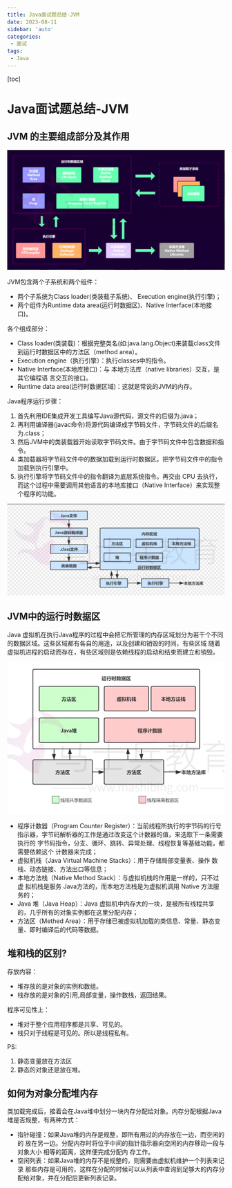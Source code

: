 ```yaml
---
title: Java面试题总结-JVM
date: 2023-08-11
sidebar: 'auto'
categories: 
 - 面试
tags:
 - Java
---
```


[toc]

# Java面试题总结-JVM

## JVM 的主要组成部分及其作用

![20221103095331.png](../blog_img/20221103095331.png)


JVM包含两个子系统和两个组件：
* 两个子系统为Class loader(类装载子系统)、 Execution engine(执行引擎)；
* 两个组件为Runtime data area(运行时数据区)、Native Interface(本地接口)。

各个组成部分：
* Class loader(类装载)：根据完整类名(如:java.lang.Object)来装载class文件到运行时数据区中的方法区（method area）。
* Execution engine（执行引擎）：执行classes中的指令。
* Native Interface(本地库接口)：与 本地方法库（native libraries）交互，是其它编程语 言交互的接口。
* Runtime data area(运行时数据区域)：这就是常说的JVM的内存。

Java程序运行步骤：
1. 首先利用IDE集成开发工具编写Java源代码，源文件的后缀为.java；
2. 再利用编译器(javac命令)将源代码编译成字节码文件，字节码文件的后缀名为.class；
3. 然后JVM中的类装载器开始读取字节码文件。由于字节码文件中包含数据和指令。
4. 类加载器将字节码文件中的数据加载到运行时数据区。把字节码文件中的指令加载到执行引擎中。
5. 执行引擎将字节码文件中的指令翻译为底层系统指令。再交由 CPU 去执行，而这个过程中需要调用其他语言的本地库接口（Native Interface）来实现整个程序的功能。

![20221103101407.png](../blog_img/20221103101407.png)


## JVM中的运行时数据区

Java 虚拟机在执行Java程序的过程中会把它所管理的内存区域划分为若干个不同的数据区域。这些区域都有各自的用途，以及创建和销毁的时间，有些区域 随着虚拟机进程的启动而存在，有些区域则是依赖线程的启动和结束而建立和销毁。

![20221103104914.png](../blog_img/20221103104914.png)

* 程序计数器（Program Counter Register）：当前线程所执行的字节码的行号 指示器，字节码解析器的工作是通过改变这个计数器的值，来选取下一条需要执行的 字节码指令，分支、循环、跳转、异常处理、线程恢复等基础功能，都需要依赖这个 计数器来完成；
* 虚拟机栈（Java Virtual Machine Stacks）：用于存储局部变量表、操作 数栈、动态链接、方法出口等信息；
* 本地方法栈（Native Method Stack）：与虚拟机栈的作用是一样的，只不过虚 拟机栈是服务 Java方法的，而本地方法栈是为虚拟机调用 Native 方法服务的；
* Java 堆（Java Heap）：Java 虚拟机中内存大的一块，是被所有线程共享 的，几乎所有的对象实例都在这里分配内存；
* 方法区（Methed Area）：用于存储已被虚拟机加载的类信息、常量、静态变 量、即时编译后的代码等数据。

## 堆和栈的区别?

存放内容：
* 堆存放的是对象的实例和数组。
* 栈存放的是对象的引用,局部变量，操作数栈，返回结果。

程序可见性上：
* 堆对于整个应用程序都是共享、可见的。
* 栈只对于线程是可见的。所以是线程私有。

PS:
1. 静态变量放在方法区
2. 静态的对象还是放在堆。

## 如何为对象分配堆内存

类加载完成后，接着会在Java堆中划分一块内存分配给对象。内存分配根据Java堆是否规整，有两种方式：
* 指针碰撞：如果Java堆的内存是规整，即所有用过的内存放在一边，而空闲的的 放在另一边。分配内存时将位于中间的指针指示器向空闲的内存移动一段与对象大小 相等的距离，这样便完成分配内
存工作。
* 空闲列表：如果Java堆的内存不是规整的，则需要由虚拟机维护一个列表来记录 那些内存是可用的，这样在分配的时候可以从列表中查询到足够大的内存分配给对象，并在分配后更新列表记录。

